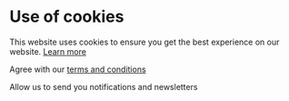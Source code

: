 # Use of cookies
This website uses cookies to ensure you get the best experience on our website. [Learn more](https://www.devscope.net)

<checkbox value="terms" mandatory/> Agree with our [terms and conditions](//www.devscope.net/privacy)

<checkbox value="subscribe" checked/> Allow us to send you notifications and newsletters